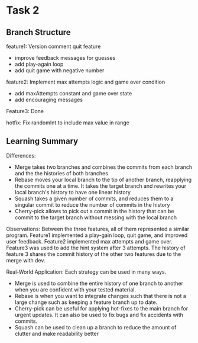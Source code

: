# Task 2 

## Branch Structure

feature1: Version comment quit feature
- improve feedback messages for guesses
- add play-again loop
- add quit game with negative number

feature2: Implement max attempts logic and game over condition
- add maxAttempts constant and game over state
- add encouraging messages

Feature3: Done

hotfix: Fix randomInt to include max value in range

## Learning Summary

Differences:
- Merge takes two branches and combines the commits from each branch and the the histories of both branches
- Rebase moves your local branch to the tip of another branch, reapplying the commits one at a time. It takes the target branch and rewrites your local branch's history to have one linear history
- Squash takes a given number of commits, and reduces them to a singular commit to reduce the number of commits in the history
- Cherry-pick allows to pick out a commit in the history that can be commit to the target branch without messing with the local branch

Observations: 
Between the three features, all of them represented a similar program. Feature1 implemented a play-gain loop, quit game, and improved user feedback. Feature2 implemented max attempts and game over. Feature3 was used to add the hint system after 3 attempts. The history of feature 3 shares the commit history of the other two features due to the merge with dev.

Real-World Application: 
Each strategy can be used in many ways. 
- Merge is used to combine the entire history of one branch to another when you are confident with your tested material. 
- Rebase is when you want to integrate changes such that there is not a large change such as keeping a feature branch up to date.
- Cherry-pick can be useful for applying hot-fixes to the main branch for urgent updates. It can also be used to fix bugs and fix accidents with commits.
- Squash can be used to clean up a branch to reduce the amount of clutter and make readability better